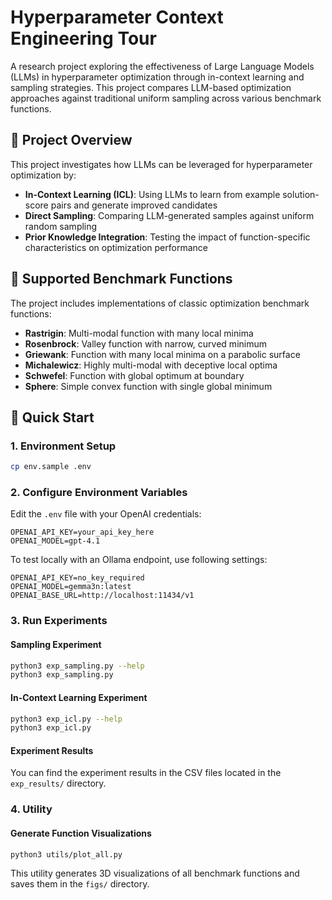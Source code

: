 # Hyperparameter Context Engineering Tour

A research project exploring the effectiveness of Large Language Models (LLMs) in hyperparameter optimization through in-context learning and sampling strategies. This project compares LLM-based optimization approaches against traditional uniform sampling across various benchmark functions.

## 🎯 Project Overview

This project investigates how LLMs can be leveraged for hyperparameter optimization by:
- **In-Context Learning (ICL)**: Using LLMs to learn from example solution-score pairs and generate improved candidates
- **Direct Sampling**: Comparing LLM-generated samples against uniform random sampling
- **Prior Knowledge Integration**: Testing the impact of function-specific characteristics on optimization performance


## 🧪 Supported Benchmark Functions

The project includes implementations of classic optimization benchmark functions:

- **Rastrigin**: Multi-modal function with many local minima
- **Rosenbrock**: Valley function with narrow, curved minimum
- **Griewank**: Function with many local minima on a parabolic surface
- **Michalewicz**: Highly multi-modal with deceptive local optima
- **Schwefel**: Function with global optimum at boundary
- **Sphere**: Simple convex function with single global minimum

## 🚀 Quick Start

### 1. Environment Setup

```bash
cp env.sample .env
```

### 2. Configure Environment Variables

Edit the `.env` file with your OpenAI credentials:
```
OPENAI_API_KEY=your_api_key_here
OPENAI_MODEL=gpt-4.1
```

To test locally with an Ollama endpoint, use following settings:
```
OPENAI_API_KEY=no_key_required
OPENAI_MODEL=gemma3n:latest
OPENAI_BASE_URL=http://localhost:11434/v1
```

### 3. Run Experiments

#### Sampling Experiment
```bash
python3 exp_sampling.py --help
python3 exp_sampling.py
```

#### In-Context Learning Experiment
```bash
python3 exp_icl.py --help
python3 exp_icl.py
```

#### Experiment Results
You can find the experiment results in the CSV files located in the `exp_results/` directory.


### 4. Utility

#### Generate Function Visualizations
```bash
python3 utils/plot_all.py
```
This utility generates 3D visualizations of all benchmark functions and saves them in the `figs/` directory.
